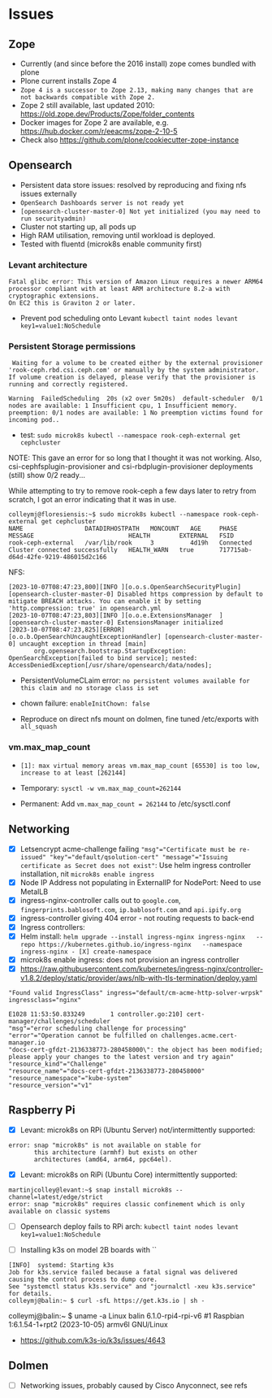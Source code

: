 # Issues

## Zope

- Currently (and since before the 2016 install) zope comes bundled with plone
- Plone current installs Zope 4
- `Zope 4 is a successor to Zope 2.13, making many changes that are not backwards compatible with Zope 2.`
- Zope 2 still available, last updated 2010: <https://old.zope.dev/Products/Zope/folder_contents>
- Docker images for Zope 2 are available, e.g. <https://hub.docker.com/r/eeacms/zope-2-10-5>
- Check also <https://github.com/plone/cookiecutter-zope-instance>

## Opensearch

- Persistent data store issues: resolved by reproducing and fixing nfs issues externally
- `OpenSearch Dashboards server is not ready yet`
- `[opensearch-cluster-master-0] Not yet initialized (you may need to run securityadmin)`
- Cluster not starting up, all pods up
- High RAM utilisation, removing until workload is deployed.
- Tested with fluentd (microk8s enable community first)

### Levant architecture

```text
Fatal glibc error: This version of Amazon Linux requires a newer ARM64 processor compliant with at least ARM architecture 8.2-a with cryptographic extensions. 
On EC2 this is Graviton 2 or later.
```

- Prevent pod scheduling onto Levant `kubectl taint nodes levant key1=value1:NoSchedule`

### Persistent Storage permissions

```text
 Waiting for a volume to be created either by the external provisioner 'rook-ceph.rbd.csi.ceph.com' or manually by the system administrator. If volume creation is delayed, please verify that the provisioner is running and correctly registered.                                                 
```

```text
Warning  FailedScheduling  20s (x2 over 5m20s)  default-scheduler  0/1 nodes are available: 1 Insufficient cpu, 1 Insufficient memory. preemption: 0/1 nodes are available: 1 No preemption victims found for incoming pod..
```

- test: `sudo microk8s kubectl --namespace rook-ceph-external get cephcluster`

NOTE: This gave an error for so long that I thought it was not working. Also, csi-cephfsplugin-provisioner and csi-rbdplugin-provisioner deployments (still) show 0/2 ready...

While attempting to try to remove rook-ceph a few days later to retry from scratch, I got an error indicating that it was in use.

```text
colleymj@floresiensis:~$ sudo microk8s kubectl --namespace rook-ceph-external get cephcluster
NAME                 DATADIRHOSTPATH   MONCOUNT   AGE     PHASE       MESSAGE                          HEALTH        EXTERNAL   FSID
rook-ceph-external   /var/lib/rook     3          4d19h   Connected   Cluster connected successfully   HEALTH_WARN   true       717715ab-d64d-42fe-9219-486015d2c166
```

NFS:

```text
[2023-10-07T08:47:23,800][INFO ][o.o.s.OpenSearchSecurityPlugin] [opensearch-cluster-master-0] Disabled https compression by default to mitigate BREACH attacks. You can enable it by setting 'http.compression: true' in opensearch.yml
[2023-10-07T08:47:23,803][INFO ][o.o.e.ExtensionsManager  ] [opensearch-cluster-master-0] ExtensionsManager initialized 
[2023-10-07T08:47:23,825][ERROR][o.o.b.OpenSearchUncaughtExceptionHandler] [opensearch-cluster-master-0] uncaught exception in thread [main]
       org.opensearch.bootstrap.StartupException: OpenSearchException[failed to bind service]; nested: AccessDeniedException[/usr/share/opensearch/data/nodes];       
```

- PersistentVolumeCLaim error: `no persistent volumes available for this claim and no storage class is set`
- chown failure: `enableInitChown: false`

- Reproduce on direct nfs mount on dolmen, fine tuned /etc/exports with `all_squash`

### vm.max_map_count

- `[1]: max virtual memory areas vm.max_map_count [65530] is too low, increase to at least [262144]`

- Temporary: `sysctl -w vm.max_map_count=262144`
- Permanent: Add `vm.max_map_count = 262144` to /etc/sysctl.conf

## Networking

- [X] Letsencrypt acme-challenge failing `"msg"="Certificate must be re-issued" "key"="default/qsolution-cert" "message"="Issuing certificate as Secret does not exist"`: Use helm ingress controller installation, nit `microk8s enable ingress`
- [X] Node IP Address not populating in ExternalIP for NodePort: Need to use MetalLB
- [X] ingress-nginx-controller calls out to `google.com`, `fingerprints.bablosoft.com`, `ip.bablosoft.com` and `api.ipify.org`
- [X] ingress-controller giving 404 error - not routing requests to back-end
- [X] Ingress controllers:
- [X] Helm install: `helm upgrade --install ingress-nginx ingress-nginx   --repo https://kubernetes.github.io/ingress-nginx   --namespace ingress-nginx - [X] create-namespace`
- [X] microk8s enable ingress: does not provision an ingress controller
- [X] <https://raw.githubusercontent.com/kubernetes/ingress-nginx/controller-v1.8.2/deploy/static/provider/aws/nlb-with-tls-termination/deploy.yaml>

```text
"Found valid IngressClass" ingress="default/cm-acme-http-solver-wrpsk" ingressclass="nginx" 
```

```text
E1028 11:53:50.833249       1 controller.go:210] cert-manager/challenges/scheduler 
"msg"="error scheduling challenge for processing" 
"error"="Operation cannot be fulfilled on challenges.acme.cert-manager.io 
"docs-cert-gfdzt-2136338773-280458000\": the object has been modified; please apply your changes to the latest version and try again"
"resource_kind"="Challenge"
"resource_name"="docs-cert-gfdzt-2136338773-280458000"
"resource_namespace"="kube-system"
"resource_version"="v1"           
```

## Raspberry Pi

- [X] Levant: microk8s on RPi (Ubuntu Server) not/intermittently supported:

```text
error: snap "microk8s" is not available on stable for
       this architecture (armhf) but exists on other
       architectures (amd64, arm64, ppc64el).
```

- [X] Levant: microk8s on RiPi (Ubuntu Core) intermittently supported:

```text
martinjcolley@levant:~$ snap install microk8s --channel=latest/edge/strict
error: snap "microk8s" requires classic confinement which is only available on classic systems
```

- [ ] Opensearch deploy fails to RPi arch: `kubectl taint nodes levant key1=value1:NoSchedule`

- [ ] Installing k3s on model 2B boards with ``

```text
[INFO]  systemd: Starting k3s
Job for k3s.service failed because a fatal signal was delivered causing the control process to dump core.
See "systemctl status k3s.service" and "journalctl -xeu k3s.service" for details.
colleymj@balin:~ $ curl -sfL https://get.k3s.io | sh -
```

colleymj@balin:~ $ uname -a
Linux balin 6.1.0-rpi4-rpi-v6 #1 Raspbian 1:6.1.54-1+rpt2 (2023-10-05) armv6l GNU/Linux

- <https://github.com/k3s-io/k3s/issues/4643>

## Dolmen

- [ ] Networking issues, probably caused by Cisco Anyconnect, see refs
